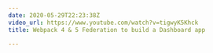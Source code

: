 ```yaml
---
date: 2020-05-29T22:23:38Z
video_url: https://www.youtube.com/watch?v=tigwyK5Khck
title: Webpack 4 & 5 Federation to build a Dashboard app

---
```

